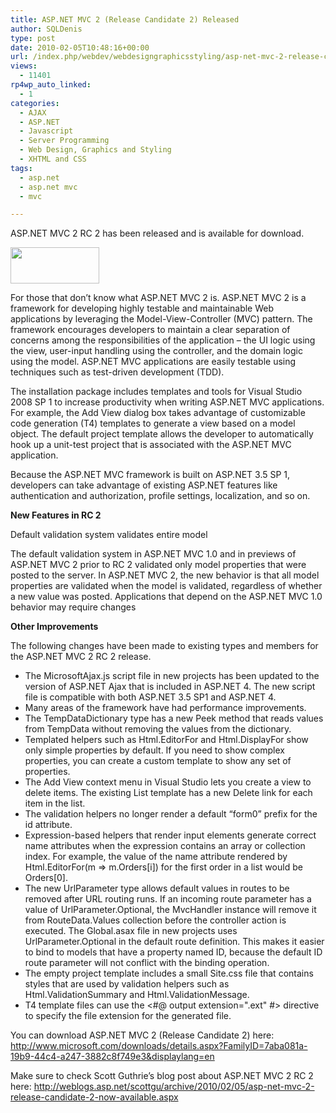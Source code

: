 ```yaml
---
title: ASP.NET MVC 2 (Release Candidate 2) Released
author: SQLDenis
type: post
date: 2010-02-05T10:48:16+00:00
url: /index.php/webdev/webdesigngraphicsstyling/asp-net-mvc-2-release-candidate-2-releas/
views:
  - 11401
rp4wp_auto_linked:
  - 1
categories:
  - AJAX
  - ASP.NET
  - Javascript
  - Server Programming
  - Web Design, Graphics and Styling
  - XHTML and CSS
tags:
  - asp.net
  - asp.net mvc
  - mvc

---
```

ASP.NET MVC 2 RC 2 has been released and is available for download.

<div class="image_block">
  <img src="/wp-content/uploads/blogs/WebDev//mvc-logo-landing-page.png" alt="" title="" width="142" height="58" />
</div>

For those that don&#8217;t know what ASP.NET MVC 2 is. ASP.NET MVC 2 is a framework for developing highly testable and maintainable Web applications by leveraging the Model-View-Controller (MVC) pattern. The framework encourages developers to maintain a clear separation of concerns among the responsibilities of the application – the UI logic using the view, user-input handling using the controller, and the domain logic using the model. ASP.NET MVC applications are easily testable using techniques such as test-driven development (TDD).

The installation package includes templates and tools for Visual Studio 2008 SP 1 to increase productivity when writing ASP.NET MVC applications. For example, the Add View dialog box takes advantage of customizable code generation (T4) templates to generate a view based on a model object. The default project template allows the developer to automatically hook up a unit-test project that is associated with the ASP.NET MVC application.
  
Because the ASP.NET MVC framework is built on ASP.NET 3.5 SP 1, developers can take advantage of existing ASP.NET features like authentication and authorization, profile settings, localization, and so on.

**New Features in RC 2**
  
Default validation system validates entire model
  
The default validation system in ASP.NET MVC 1.0 and in previews of ASP.NET MVC 2 prior to RC 2 validated only model properties that were posted to the server. In ASP.NET MVC 2, the new behavior is that all model properties are validated when the model is validated, regardless of whether a new value was posted. Applications that depend on the ASP.NET MVC 1.0 behavior may require changes

**Other Improvements** 
  
The following changes have been made to existing types and members for the ASP.NET MVC 2 RC 2 release. 

  * The MicrosoftAjax.js script file in new projects has been updated to the version of ASP.NET Ajax that is included in ASP.NET 4. The new script file is compatible with both ASP.NET 3.5 SP1 and ASP.NET 4.
  * Many areas of the framework have had performance improvements.
  * The TempDataDictionary type has a new Peek method that reads values from TempData without removing the values from the dictionary.
  * Templated helpers such as Html.EditorFor and Html.DisplayFor show only simple properties by default. If you need to show complex properties, you can create a custom template to show any set of properties.
  * The Add View context menu in Visual Studio lets you create a view to delete items. The existing List template has a new Delete link for each item in the list.
  * The validation helpers no longer render a default “form0” prefix for the id attribute.
  * Expression-based helpers that render input elements generate correct name attributes when the expression contains an array or collection index. For example, the value of the name attribute rendered by Html.EditorFor(m => m.Orders[i]) for the first order in a list would be Orders[0].
  * The new UrlParameter type allows default values in routes to be removed after URL routing runs. If an incoming route parameter has a value of UrlParameter.Optional, the MvcHandler instance will remove it from RouteData.Values collection before the controller action is executed. The Global.asax file in new projects uses UrlParameter.Optional in the default route definition. This makes it easier to bind to models that have a property named ID, because the default ID route parameter will not conflict with the binding operation.
  * The empty project template includes a small Site.css file that contains styles that are used by validation helpers such as Html.ValidationSummary and Html.ValidationMessage. 
  * T4 template files can use the <#@ output extension=".ext" #> directive to specify the file extension for the generated file.

You can download ASP.NET MVC 2 (Release Candidate 2) here: http://www.microsoft.com/downloads/details.aspx?FamilyID=7aba081a-19b9-44c4-a247-3882c8f749e3&displaylang=en

Make sure to check Scott Guthrie&#8217;s blog post about ASP.NET MVC 2 RC 2 here: http://weblogs.asp.net/scottgu/archive/2010/02/05/asp-net-mvc-2-release-candidate-2-now-available.aspx